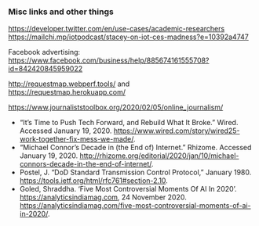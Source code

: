 ### Misc links and other things

https://developer.twitter.com/en/use-cases/academic-researchers  
https://mailchi.mp/iotpodcast/stacey-on-iot-ces-madness?e=10392a4747  

Facebook advertising: https://www.facebook.com/business/help/885674161555708?id=842420845959022

http://requestmap.webperf.tools/ and  
https://requestmap.herokuapp.com/

https://www.journaliststoolbox.org/2020/02/05/online_journalism/  

- “It’s Time to Push Tech Forward, and Rebuild What It Broke.” Wired. Accessed January 19, 2020. https://www.wired.com/story/wired25-work-together-fix-mess-we-made/.  
- “Michael Connor’s Decade in (the End of) Internet.” Rhizome. Accessed January 19, 2020. http://rhizome.org/editorial/2020/jan/10/michael-connors-decade-in-the-end-of-internet/.
- Postel, J. “DoD Standard Transmission Control Protocol,” January 1980. https://tools.ietf.org/html/rfc761#section-2.10.
- Goled, Shraddha. ‘Five Most Controversial Moments Of AI In 2020’. https://analyticsindiamag.com, 24 November 2020. https://analyticsindiamag.com/five-most-controversial-moments-of-ai-in-2020/.

